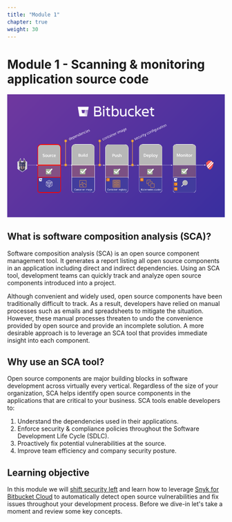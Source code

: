 ```yaml
---
title: "Module 1"
chapter: true
weight: 30
---
```


# Module 1 - Scanning & monitoring application source code

![Snyk Bitbucket Flow](../images/snyk-bitbucket-flow-module-01.png)

## What is software composition analysis (SCA)?

Software composition analysis (SCA) is an open source component management tool. It generates a report listing all open 
source components in an application including direct and indirect dependencies. Using an SCA tool, development teams can 
quickly track and analyze open source components introduced into a project.

Although convenient and widely used, open source components have been traditionally difficult to track. As a result, developers have 
relied on manual processes such as emails and spreadsheets to mitigate the situation. However, these manual processes threaten to undo the convenience provided 
by open source and provide an incomplete solution. A more desirable approach is to leverage an SCA tool that provides immediate insight into each component.

## Why use an SCA tool?

Open source components are major building blocks in software development across virtually every vertical. Regardless of the size of your organization, 
SCA helps identify open source components in the applications that are critical to your business. SCA tools enable developers to:

1. Understand the dependencies used in their applications.
1. Enforce security & compliance policies throughout the Software Development Life Cycle (SDLC).
1. Proactively fix potential vulnerabilities at the source.
1. Improve team efficiency and company security posture.

## Learning objective

In this module we will [shift security left](https://snyk.io/blog/shifting-security-left-means-culture-not-just-tools/) 
and learn how to leverage [Snyk for Bitbucket Cloud](https://marketplace.atlassian.com/apps/1221482/snyk-for-bitbucket-cloud?hosting=cloud&tab=overview) 
to automatically detect open source vulnerabilities and fix issues throughout your development process. Before we 
dive-in let's take a moment and review some key concepts.
